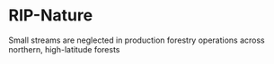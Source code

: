 # RIP-Nature
Small streams are neglected in production forestry operations across northern, high-latitude forests
